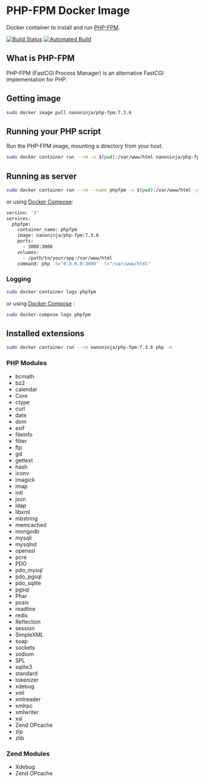 # PHP-FPM Docker Image

Docker container to install and run [PHP-FPM](https://php-fpm.org/).

[![Build Status](https://travis-ci.org/nanoninja/php-fpm.svg?branch=master)](https://travis-ci.org/nanoninja/php-fpm) [![Automated Build](https://img.shields.io/docker/automated/jrottenberg/ffmpeg.svg)](https://hub.docker.com/r/nanoninja/php-fpm/builds/)

## What is PHP-FPM

PHP-FPM (FastCGI Process Manager) is an alternative FastCGI implementation for PHP.

## Getting image

```sh
sudo docker image pull nanoninja/php-fpm:7.3.6
```

## Running your PHP script

Run the PHP-FPM image, mounting a directory from your host.

```sh
sudo docker container run --rm -v $(pwd):/var/www/html nanoninja/php-fpm:7.3.6 php index.php
```

## Running as server

```sh
sudo docker container run --rm --name phpfpm -v $(pwd):/var/www/html -p 3000:3000 nanoninja/php-fpm:7.3.6 php -S="0.0.0.0:3000" -t="/var/www/html"
```

or using [Docker Compose](https://docs.docker.com/compose/):

```sh
version: '3'
services:
  phpfpm:
    container_name: phpfpm
    image: nanoninja/php-fpm:7.3.6
    ports:
      - 3000:3000
    volumes:
      - /path/to/your/app:/var/www/html
    command: php -S="0.0.0.0:3000" -t="/var/www/html"
```

### Logging

```sh
sudo docker container logs phpfpm
```

or using [Docker Compose](https://docs.docker.com/compose/) :

```sh
sudo docker-compose logs phpfpm
```

## Installed extensions

```bash
sudo docker container run --rm nanoninja/php-fpm:7.3.6 php -m
```

### PHP Modules

- bcmath
- bz2
- calendar
- Core
- ctype
- curl
- date
- dom
- exif
- fileinfo
- filter
- ftp
- gd
- gettext
- hash
- iconv
- imagick
- imap
- intl
- json
- ldap
- libxml
- mbstring
- memcached
- mongodb
- mysqli
- mysqlnd
- openssl
- pcre
- PDO
- pdo_mysql
- pdo_pgsql
- pdo_sqlite
- pgsql
- Phar
- posix
- readline
- redis
- Reflection
- session
- SimpleXML
- soap
- sockets
- sodium
- SPL
- sqlite3
- standard
- tokenizer
- xdebug
- xml
- xmlreader
- xmlrpc
- xmlwriter
- xsl
- Zend OPcache
- zip
- zlib

### Zend Modules
- Xdebug
- Zend OPcache